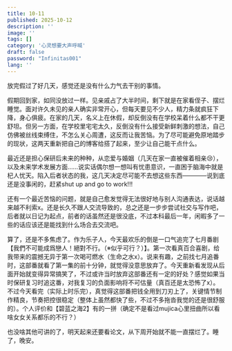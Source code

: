 ```yaml
---
title: 10-11
published: 2025-10-12
description: ''
image: ''
tags: []
category: '心灵想要大声呼喊'
draft: false 
password: "Infinitas001"
lang: ''
---
```


放完假过了好几天，感觉还是没有什么力气去干别的事情。

假期回到家，如同没放过一样。见亲戚占了大半时间，剩下就是在家看侄子、摆烂睡觉。面对许久未见的亲人确实非常开心，但每天要见不少人，精力条就疯狂下降，身心俱疲。在家的几天，名义上在休假，却反倒没有在学校呆着什么都不干更舒坦。但另一方面，在学校里宅宅太久，反倒没有什么接受新鲜刺激的想法，自己仿佛被丝线束缚住，不怎么关心周遭，这反而让我苦恼。为了尽可能避免原地踏步的现状，这两天重新把自己的博客给搭了起来，至少让自己能干点什么。

最近还是担心保研后未来的种种，从恋爱与婚姻（几天在家一直被催着相亲😢），以及未来学术发展方面……说实话偶尔想一想叫有忧患意识，一直困于脑海中就是杞人忧天。陷入后者状态的我，这几天决定尽可能不去想这些东西————说到底还是没事闲的，赶紧shut up and go to work!!!

还有一个最近苦恼的问题，就是自己愈发觉得无法很好地与别人沟通表达，说话越来越不利索x。还是长久不跟人交流导致的，总之还是一步步尝试社交与写作吧，后者就以日记为起点，前者的话虽然还是很没底，不过本科最后一年，闲暇多了一些的话应该还是能找到什么场合去交流吧。

算了，还是不多焦虑了。作为乐子人，今天最欢乐的倒是一口气追完了七月番剧【我們不可能成爲戀人！絕對不行。（※似乎可行？）】。第一次看真百合喜剧，给我带来的震撼无异于第一次喝可燃水（生命之水x）。说来有趣，之前找七月追番时，这部番就看了第一集的前十分钟，就觉得没意思放弃了。今天重新看发现从后面开始就变得异常搞笑了，不过或许当时放弃这部番还有一定的好处？感觉如果当时保研复习时追这番，对我复习的负面影响将不可估量（真百还是太恐怖了x）。不过今天看完（实际上时乐完），真觉得这部番把钱全用到刀刃上了，关键情节制作精良，节奏把控很稳定（整体上虽然都快了些，不过不多拖沓我觉的还是很舒服的）。个人评价和【碧蓝之海2】有的一拼（确定不是看过mujica心里扭曲所以看啥女女关系都乐的不行？）

也没啥其他可讲的了，明天起来还要看论文，从下周开始就不能一直摆烂了。睡了，晚安。
